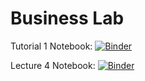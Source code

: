 # Business Lab

Tutorial 1 Notebook: 
<a href="https://mybinder.org/v2/gh/vanraak/lab/HEAD?urlpath=%2Fdoc%2Ftree%2Ftutorial1.ipynb" target="_blank">
  <img src="https://mybinder.org/badge_logo.svg" alt="Binder">
</a>

Lecture 4 Notebook:
<a href="https://mybinder.org/v2/gh/vanraak/lab/HEAD?urlpath=%2Fdoc%2Ftree%2Flecture4.ipynb" target="_blank">
  <img src="https://mybinder.org/badge_logo.svg" alt="Binder">
</a>
